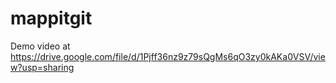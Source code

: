 # mappitgit

Demo video at https://drive.google.com/file/d/1Pjff36nz9z79sQgMs6qO3zy0kAKa0VSV/view?usp=sharing

